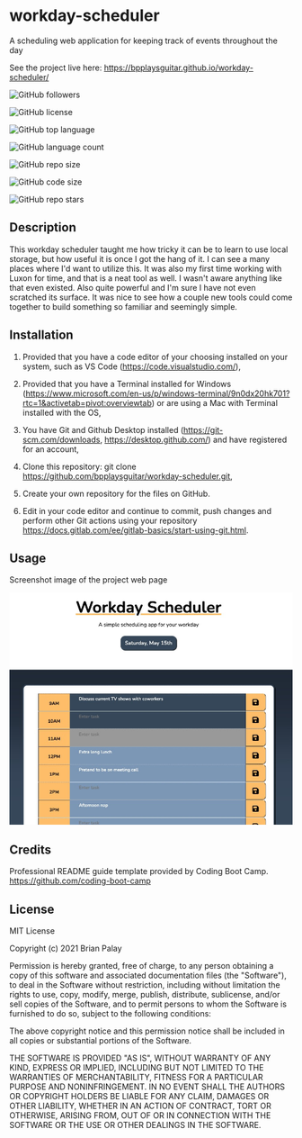 # workday-scheduler

A scheduling web application for keeping track of events throughout the day

See the project live here:
https://bpplaysguitar.github.io/workday-scheduler/

![GitHub followers](https://img.shields.io/github/followers/bpplaysguitar?color=%23ff0000&logo=GitHub&logoColor=%23FF0000&style=for-the-badge)

![GitHub license](https://img.shields.io/github/license/bpplaysguitar/workday-scheduler?color=FF7F00&logo=GitHub&logoColor=FF7F00&style=for-the-badge)

![GitHub top language](https://img.shields.io/github/languages/top/bpplaysguitar/workday-scheduler?color=FFFF00&logo=GitHub&logoColor=FFFF00&style=for-the-badge)

![GitHub language count](https://img.shields.io/github/languages/count/bpplaysguitar/workday-scheduler?color=00FF00&logo=GitHub&logoColor=00FF00&style=for-the-badge)

![GitHub repo size](https://img.shields.io/github/repo-size/bpplaysguitar/workday-scheduler?color=0000FF&logo=GitHub&logoColor=0000FF&style=for-the-badge)

![GitHub code size](https://img.shields.io/github/languages/code-size/bpplaysguitar/workday-scheduler?color=2E2B5F&logo=GitHub&logoColor=2E2B5F&style=for-the-badge)

![GitHub repo stars](https://img.shields.io/github/stars/bpplaysguitar/workday-scheduler?color=8B00FF&logo=GitHub&logoColor=8B00FF&style=for-the-badge)

## Description
This workday scheduler taught me how tricky it can be to learn to use local storage, but how useful it is once I got the hang of it. I can see a many places where I'd want to utilize this. It was also my first time working with Luxon for time, and that is a neat tool as well. I wasn't aware anything like that even existed. Also quite powerful and I'm sure I have not even scratched its surface. It was nice to see how a couple new tools could come together to build something so familiar and seemingly simple.


## Installation

1. Provided that you have a code editor of your choosing installed on your system, such as VS Code (https://code.visualstudio.com/),

2. Provided that you have a Terminal installed for Windows (https://www.microsoft.com/en-us/p/windows-terminal/9n0dx20hk701?rtc=1&activetab=pivot:overviewtab) or are using a Mac with Terminal installed with the OS,

3. You have Git and Github Desktop installed (https://git-scm.com/downloads, https://desktop.github.com/) and have registered for an account,

4. Clone this repository:
git clone https://github.com/bpplaysguitar/workday-scheduler.git,

5. Create your own repository for the files on GitHub.

6. Edit in your code editor and continue to commit, push changes and perform other Git actions using your repository https://docs.gitlab.com/ee/gitlab-basics/start-using-git.html.

## Usage

Screenshot image of the project web page

![](assets/images/screenshot.jpg)

## Credits

Professional README guide template provided by Coding Boot Camp. https://github.com/coding-boot-camp

## License

MIT License

Copyright (c) 2021 Brian Palay

Permission is hereby granted, free of charge, to any person obtaining a copy
of this software and associated documentation files (the "Software"), to deal
in the Software without restriction, including without limitation the rights
to use, copy, modify, merge, publish, distribute, sublicense, and/or sell
copies of the Software, and to permit persons to whom the Software is
furnished to do so, subject to the following conditions:

The above copyright notice and this permission notice shall be included in all
copies or substantial portions of the Software.

THE SOFTWARE IS PROVIDED "AS IS", WITHOUT WARRANTY OF ANY KIND, EXPRESS OR
IMPLIED, INCLUDING BUT NOT LIMITED TO THE WARRANTIES OF MERCHANTABILITY,
FITNESS FOR A PARTICULAR PURPOSE AND NONINFRINGEMENT. IN NO EVENT SHALL THE
AUTHORS OR COPYRIGHT HOLDERS BE LIABLE FOR ANY CLAIM, DAMAGES OR OTHER
LIABILITY, WHETHER IN AN ACTION OF CONTRACT, TORT OR OTHERWISE, ARISING FROM,
OUT OF OR IN CONNECTION WITH THE SOFTWARE OR THE USE OR OTHER DEALINGS IN THE
SOFTWARE.
